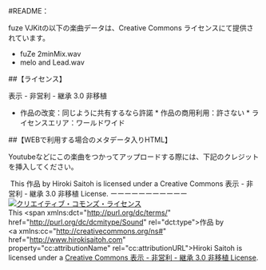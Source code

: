 #README：

fuze VJKitの以下の楽曲データは、Creative Commons ライセンスにて提供されています。

* fuZe 2minMix.wav
* melo and Lead.wav 

##【ライセンス】

表示 - 非営利 - 継承 3.0 非移植 

*  作品の改変：同じように共有するなら許諾 *  作品の商用利用：許さない *  ライセンスエリア：ワールドワイド  

##【WEBで利用する場合のメタデータ入りHTML】


Youtubeなどにこの楽曲をつかってアップロードする際には、下記のクレジットを挿入してください。

 This 作品 by Hiroki Saitoh is licensed under a Creative Commons 表示 - 非営利 - 継承 3.0 非移植 License.
ーーーーーーーーーーー
<a rel="license" href="http://creativecommons.org/licenses/by-nc-sa/3.0/deed.ja"><img alt="クリエイティブ・コモンズ・ライセンス" style="border-width:0" src="http://i.creativecommons.org/l/by-nc-sa/3.0/88x31.png" /></a><br />This <span xmlns:dct="http://purl.org/dc/terms/" href="http://purl.org/dc/dcmitype/Sound" rel="dct:type">作品</span> by <a xmlns:cc="http://creativecommons.org/ns#" href="http://www.hirokisaitoh.com" property="cc:attributionName" rel="cc:attributionURL">Hiroki Saitoh</a> is licensed under a <a rel="license" href="http://creativecommons.org/licenses/by-nc-sa/3.0/deed.ja">Creative Commons 表示 - 非営利 - 継承 3.0 非移植 License</a>.


